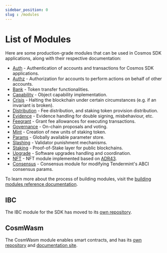 ```yaml
---
sidebar_position: 0
slug : /modules
---
```


# List of Modules

Here are some production-grade modules that can be used in Cosmos SDK applications, along with their respective documentation:

* [Auth](./auth/README.md) - Authentication of accounts and transactions for Cosmos SDK applications.
* [Authz](./authz/README.md) - Authorization for accounts to perform actions on behalf of other accounts.
* [Bank](./bank/README.md) - Token transfer functionalities.
* [Capability](./capability/README.md) - Object capability implementation.
* [Crisis](./crisis/README.md) - Halting the blockchain under certain circumstances (e.g. if an invariant is broken).
* [Distribution](./distribution/README.md) - Fee distribution, and staking token provision distribution.
* [Evidence](./evidence/README.md) - Evidence handling for double signing, misbehaviour, etc.
* [Feegrant](./feegrant/README.md) - Grant fee allowances for executing transactions.
* [Governance](./gov/README.md) - On-chain proposals and voting.
* [Mint](./mint/README.md) - Creation of new units of staking token.
* [Params](./params/README.md) - Globally available parameter store.
* [Slashing](./slashing/README.md) - Validator punishment mechanisms.
* [Staking](./staking/README.md) - Proof-of-Stake layer for public blockchains.
* [Upgrade](./upgrade/README.md) - Software upgrades handling and coordination.
* [NFT](./nft/README.md) - NFT module implemented based on [ADR43](https://docs.cosmos.network/main/architecture/adr-043-nft-module.html).
* [Consensus](./consensus/README.md) - Consensus module for modifying Tendermint's ABCI consensus params.

To learn more about the process of building modules, visit the [building modules reference documentation](../docs/building-modules/README.md).

## IBC

The IBC module for the SDK has moved to its [own repository](https://github.com/cosmos/ibc-go).

## CosmWasm

The CosmWasm module enables smart contracts, and has its [own repository](https://github.com/CosmWasm/cosmwasm) and [documentation site](https://docs.cosmwasm.com/docs/1.0).
